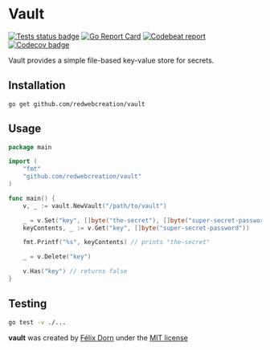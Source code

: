# Vault

[![Tests status badge](https://github.com/redwebcreation/vault/actions/workflows/tests.yml/badge.svg?branch=main)](https://github.com/redwebcreation/vault/actions/workflows/tests.yml)
[![Go Report Card](https://goreportcard.com/badge/github.com/redwebcreation/vault)](https://goreportcard.com/report/github.com/redwebcreation/vault)
[![Codebeat report](https://codebeat.co/badges/f80cdfad-f751-483f-9ff3-f9642e65ed50)](https://codebeat.co/projects/github-com-redwebcreation-vault-main)
[![Codecov badge](https://codecov.io/gh/redwebcreation/vault/branch/main/graph/badge.svg?token=BV9ZbA0vdg)](https://codecov.io/gh/redwebcreation/vault)

Vault provides a simple file-based key-value store for secrets.

## Installation

```
go get github.com/redwebcreation/vault
```

## Usage

```go
package main

import (
	"fmt"
	"github.com/redwebcreation/vault"
)

func main() {
	v, _ := vault.NewVault("/path/to/vault")

	_ = v.Set("key", []byte("the-secret"), []byte("super-secret-password"))
	keyContents, _ := v.Get("key", []byte("super-secret-password"))

	fmt.Printf("%s", keyContents) // prints "the-secret"

	_ = v.Delete("key")

	v.Has("key") // returns false
}
```

## Testing

```bash
go test -v ./...
```

**vault** was created by [Félix Dorn](https://twitter.com/afelixdorn) under the [MIT license](LICENSE)
